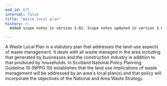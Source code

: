 ```yaml
---
esd_id: 675
internal: false
title: "Waste local plan"
history: >-
  Added scope notes in version 2.02. Scope notes updated in version 3.00 to include Scottish legislation. Term name changed from 'Local plan - waste' to 'Planning - local plan - waste' in version 3.00. Name changed to 'Waste local plan' in version 4.00.

---
```


A Waste Local Plan is a statutory plan that addresses the land-use aspects of waste management. It deals with all waste managed in the area including that generated by businesses and the construction industry in addition to that produced by households. 
In Scotland National Policy Planning Guideline 10 (NPPG 10) establishes that the land use implications of waste management will be addressed by an area's local plan(s) and that policy will incorporate the objectives of the National and Area Waste Strategy.

